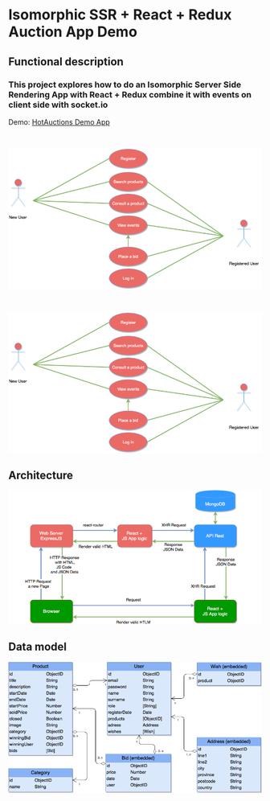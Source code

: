# Isomorphic SSR + React + Redux Auction App Demo

## Functional description

### This project explores how to do an Isomorphic Server Side Rendering App with React + Redux combine it with events on client side with socket.io 

Demo: [HotAuctions Demo App](https://intense-plains-98825.herokuapp.com/)

<br>

![](images/use-case.png)

<br>

![](images/use-case.png)

## Architecture

![](images/architecture.png)

## Data model

![](images/auction-model.png)